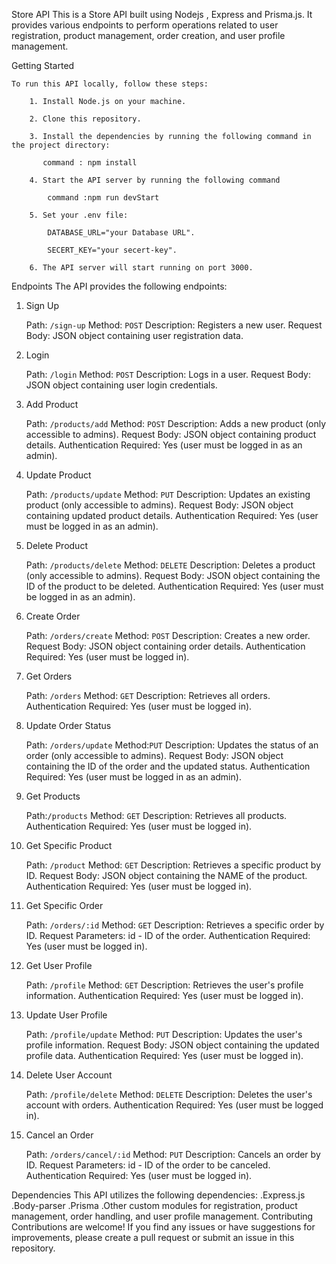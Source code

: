 Store API
This is a Store API built using Nodejs , Express and Prisma.js. It provides various endpoints to perform operations related to user registration, product management, order creation, and user profile management.

Getting Started

    To run this API locally, follow these steps:

        1. Install Node.js on your machine.

        2. Clone this repository.

        3. Install the dependencies by running the following command in the project directory:

           command : npm install

        4. Start the API server by running the following command

            command :npm run devStart

        5. Set your .env file:

            DATABASE_URL="your Database URL".

            SECERT_KEY="your secert-key".

        6. The API server will start running on port 3000.

Endpoints
The API provides the following endpoints:

1. Sign Up

    Path: `/sign-up`
    Method: `POST`
    Description: Registers a new user.
    Request Body: JSON object containing user registration data.

2. Login

    Path: `/login`
    Method: `POST`
    Description: Logs in a user.
    Request Body: JSON object containing user login credentials.

3. Add Product

    Path: `/products/add`
    Method: `POST`
    Description: Adds a new product (only accessible to admins).
    Request Body: JSON object containing product details.
    Authentication Required: Yes (user must be logged in as an admin).

4. Update Product

    Path: `/products/update`
    Method: `PUT`
    Description: Updates an existing product (only accessible to admins).
    Request Body: JSON object containing updated product details.
    Authentication Required: Yes (user must be logged in as an admin).

5. Delete Product

    Path: `/products/delete`
    Method: `DELETE`
    Description: Deletes a product (only accessible to admins).
    Request Body: JSON object containing the ID of the product to be deleted.
    Authentication Required: Yes (user must be logged in as an admin).

6. Create Order

    Path: `/orders/create`
    Method: `POST`
    Description: Creates a new order.
    Request Body: JSON object containing order details.
    Authentication Required: Yes (user must be logged in).

7. Get Orders

    Path: `/orders`
    Method: `GET`
    Description: Retrieves all orders.
    Authentication Required: Yes (user must be logged in).

8. Update Order Status

    Path: `/orders/update`
    Method:`PUT`
    Description: Updates the status of an order (only accessible to admins).
    Request Body: JSON object containing the ID of the order and the updated status.
    Authentication Required: Yes (user must be logged in as an admin).

9. Get Products

    Path:`/products`
    Method: `GET`
    Description: Retrieves all products.
    Authentication Required: Yes (user must be logged in).

10. Get Specific Product

    Path: `/product`
    Method: `GET`
    Description: Retrieves a specific product by ID.
    Request Body: JSON object containing the NAME of the product.
    Authentication Required: Yes (user must be logged in).

11. Get Specific Order

    Path: `/orders/:id`
    Method: `GET`
    Description: Retrieves a specific order by ID.
    Request Parameters: id - ID of the order.
    Authentication Required: Yes (user must be logged in).

12. Get User Profile

    Path: `/profile`
    Method: `GET`
    Description: Retrieves the user's profile information.
    Authentication Required: Yes (user must be logged in).

13. Update User Profile

    Path: `/profile/update`
    Method: `PUT`
    Description: Updates the user's profile information.
    Request Body: JSON object containing the updated profile data.
    Authentication Required: Yes (user must be logged in).

14. Delete User Account

    Path: `/profile/delete`
    Method: `DELETE`
    Description: Deletes the user's account with orders.
    Authentication Required: Yes (user must be logged in).

15. Cancel an Order

    Path: `/orders/cancel/:id`
    Method: `PUT`
    Description: Cancels an order by ID.
    Request Parameters: id - ID of the order to be canceled.
    Authentication Required: Yes (user must be logged in).

Dependencies
This API utilizes the following dependencies:
    .Express.js
    .Body-parser
    .Prisma
    .Other custom modules for registration, product management, order handling, and user profile management.
Contributing
Contributions are welcome! If you find any issues or have suggestions for improvements, please create a pull request or submit an issue in this repository.